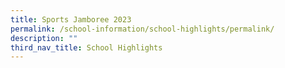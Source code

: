 ```yaml
---
title: Sports Jamboree 2023
permalink: /school-information/school-highlights/permalink/
description: ""
third_nav_title: School Highlights
---
```

